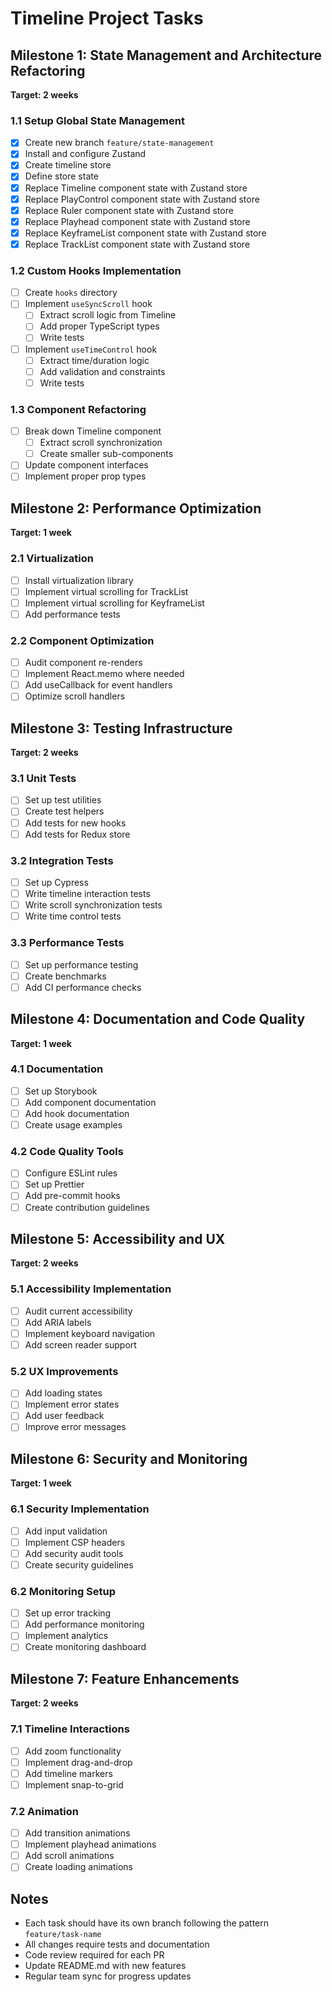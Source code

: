 # Timeline Project Tasks

## Milestone 1: State Management and Architecture Refactoring

**Target: 2 weeks**

### 1.1 Setup Global State Management

- [x] Create new branch `feature/state-management`
- [x] Install and configure Zustand
- [x] Create timeline store
- [x] Define store state
- [x] Replace Timeline component state with Zustand store
- [x] Replace PlayControl component state with Zustand store
- [x] Replace Ruler component state with Zustand store
- [x] Replace Playhead component state with Zustand store
- [x] Replace KeyframeList component state with Zustand store
- [x] Replace TrackList component state with Zustand store

### 1.2 Custom Hooks Implementation

- [ ] Create `hooks` directory
- [ ] Implement `useSyncScroll` hook
  - [ ] Extract scroll logic from Timeline
  - [ ] Add proper TypeScript types
  - [ ] Write tests
- [ ] Implement `useTimeControl` hook
  - [ ] Extract time/duration logic
  - [ ] Add validation and constraints
  - [ ] Write tests

### 1.3 Component Refactoring

- [ ] Break down Timeline component
  - [ ] Extract scroll synchronization
  - [ ] Create smaller sub-components
- [ ] Update component interfaces
- [ ] Implement proper prop types

## Milestone 2: Performance Optimization

**Target: 1 week**

### 2.1 Virtualization

- [ ] Install virtualization library
- [ ] Implement virtual scrolling for TrackList
- [ ] Implement virtual scrolling for KeyframeList
- [ ] Add performance tests

### 2.2 Component Optimization

- [ ] Audit component re-renders
- [ ] Implement React.memo where needed
- [ ] Add useCallback for event handlers
- [ ] Optimize scroll handlers

## Milestone 3: Testing Infrastructure

**Target: 2 weeks**

### 3.1 Unit Tests

- [ ] Set up test utilities
- [ ] Create test helpers
- [ ] Add tests for new hooks
- [ ] Add tests for Redux store

### 3.2 Integration Tests

- [ ] Set up Cypress
- [ ] Write timeline interaction tests
- [ ] Write scroll synchronization tests
- [ ] Write time control tests

### 3.3 Performance Tests

- [ ] Set up performance testing
- [ ] Create benchmarks
- [ ] Add CI performance checks

## Milestone 4: Documentation and Code Quality

**Target: 1 week**

### 4.1 Documentation

- [ ] Set up Storybook
- [ ] Add component documentation
- [ ] Add hook documentation
- [ ] Create usage examples

### 4.2 Code Quality Tools

- [ ] Configure ESLint rules
- [ ] Set up Prettier
- [ ] Add pre-commit hooks
- [ ] Create contribution guidelines

## Milestone 5: Accessibility and UX

**Target: 2 weeks**

### 5.1 Accessibility Implementation

- [ ] Audit current accessibility
- [ ] Add ARIA labels
- [ ] Implement keyboard navigation
- [ ] Add screen reader support

### 5.2 UX Improvements

- [ ] Add loading states
- [ ] Implement error states
- [ ] Add user feedback
- [ ] Improve error messages

## Milestone 6: Security and Monitoring

**Target: 1 week**

### 6.1 Security Implementation

- [ ] Add input validation
- [ ] Implement CSP headers
- [ ] Add security audit tools
- [ ] Create security guidelines

### 6.2 Monitoring Setup

- [ ] Set up error tracking
- [ ] Add performance monitoring
- [ ] Implement analytics
- [ ] Create monitoring dashboard

## Milestone 7: Feature Enhancements

**Target: 2 weeks**

### 7.1 Timeline Interactions

- [ ] Add zoom functionality
- [ ] Implement drag-and-drop
- [ ] Add timeline markers
- [ ] Implement snap-to-grid

### 7.2 Animation

- [ ] Add transition animations
- [ ] Implement playhead animations
- [ ] Add scroll animations
- [ ] Create loading animations

## Notes

- Each task should have its own branch following the pattern `feature/task-name`
- All changes require tests and documentation
- Code review required for each PR
- Update README.md with new features
- Regular team sync for progress updates
